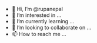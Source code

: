 - 👋 Hi, I’m @rupanepal
- 👀 I’m interested in ...
- 🌱 I’m currently learning ...
- 💞️ I’m looking to collaborate on ...
- 📫 How to reach me ...

<!---
rupanepal/rupanepal is a ✨ special ✨ repository because its `README.md` (this file) appears on your GitHub profile.
You can click the Preview link to take a look at your changes.
--->
